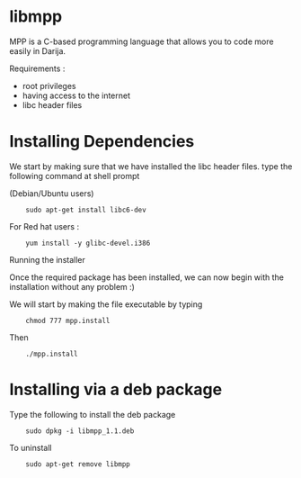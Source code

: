 libmpp
======

MPP is a C-based programming language that allows you to code more easily in Darija.

Requirements :
- root privileges
- having access to the internet
- libc header files


Installing Dependencies
======

We start by making sure that we have installed the libc header files. type the following command at shell prompt

(Debian/Ubuntu users)

        sudo apt-get install libc6-dev

For Red hat users :

        yum install -y glibc-devel.i386

Running the installer

Once the required package has been installed, we can now begin with the installation without any problem :)

We will start by making the file executable by typing

        chmod 777 mpp.install

Then

        ./mpp.install

Installing via a deb package
======


Type the following to install the deb package

        sudo dpkg -i libmpp_1.1.deb 

To uninstall

        sudo apt-get remove libmpp
